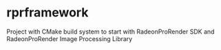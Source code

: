 # rprframework
Project with CMake build system to start with RadeonProRender SDK and RadeonProRender Image Processing Library
